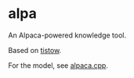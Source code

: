 # alpa

An Alpaca-powered knowledge tool.

Based on [tistow](https://github.com/NotNite/tistow).

For the model, see [alpaca.cpp](https://github.com/antimatter15/alpaca.cpp).
